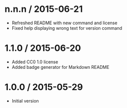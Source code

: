 
n.n.n / 2015-06-21
==================

  * Refreshed README with new command and license
  * Fixed help displaying wrong text for version command

1.1.0 / 2015-06-20
==================

  * Added CC0 1.0 license
  * Added badge generator for Markdown README

1.0.0 / 2015-05-29
==================

* Initial version

